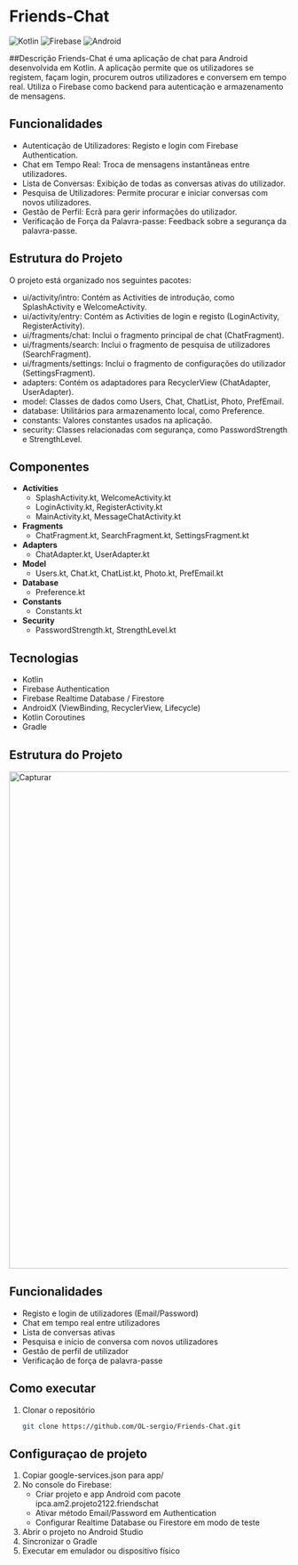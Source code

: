 # Friends-Chat

![Kotlin](https://img.shields.io/badge/Kotlin-0095D5.svg?logo=kotlin&logoColor=white) ![Firebase](https://img.shields.io/badge/Firebase-ffca28.svg?logo=firebase&logoColor=black) ![Android](https://img.shields.io/badge/Android-3DDC84.svg?logo=android&logoColor=white)

##Descrição
Friends-Chat é uma aplicação de chat para Android desenvolvida em Kotlin. A aplicação permite que os utilizadores se registem, façam login, procurem outros utilizadores e conversem em tempo real. Utiliza o Firebase como backend para autenticação e armazenamento de mensagens.


## Funcionalidades
- Autenticação de Utilizadores: Registo e login com Firebase Authentication.
- Chat em Tempo Real: Troca de mensagens instantâneas entre utilizadores.
- Lista de Conversas: Exibição de todas as conversas ativas do utilizador.
- Pesquisa de Utilizadores: Permite procurar e iniciar conversas com novos utilizadores.
- Gestão de Perfil: Ecrã para gerir informações do utilizador.
- Verificação de Força da Palavra-passe: Feedback sobre a segurança da palavra-passe.

## Estrutura do Projeto
O projeto está organizado nos seguintes pacotes:

- ui/activity/intro: Contém as Activities de introdução, como SplashActivity e WelcomeActivity.
- ui/activity/entry: Contém as Activities de login e registo (LoginActivity, RegisterActivity).
- ui/fragments/chat: Inclui o fragmento principal de chat (ChatFragment).
- ui/fragments/search: Inclui o fragmento de pesquisa de utilizadores (SearchFragment).
- ui/fragments/settings: Inclui o fragmento de configurações do utilizador (SettingsFragment).
- adapters: Contém os adaptadores para RecyclerView (ChatAdapter, UserAdapter).
- model: Classes de dados como Users, Chat, ChatList, Photo, PrefEmail.
- database: Utilitários para armazenamento local, como Preference.
- constants: Valores constantes usados na aplicação.
- security: Classes relacionadas com segurança, como PasswordStrength e StrengthLevel.

## Componentes
- **Activities**
  - SplashActivity.kt, WelcomeActivity.kt  
  - LoginActivity.kt, RegisterActivity.kt  
  - MainActivity.kt, MessageChatActivity.kt  
- **Fragments**
  - ChatFragment.kt, SearchFragment.kt, SettingsFragment.kt  
- **Adapters**
  - ChatAdapter.kt, UserAdapter.kt  
- **Model**
  - Users.kt, Chat.kt, ChatList.kt, Photo.kt, PrefEmail.kt  
- **Database**
  - Preference.kt  
- **Constants**
  - Constants.kt  
- **Security**
  - PasswordStrength.kt, StrengthLevel.kt  

## Tecnologias
- Kotlin  
- Firebase Authentication  
- Firebase Realtime Database / Firestore  
- AndroidX (ViewBinding, RecyclerView, Lifecycle)  
- Kotlin Coroutines  
- Gradle  

## Estrutura do Projeto
<img width="789" height="894" alt="Capturar" src="https://github.com/user-attachments/assets/939e0401-2e71-4afd-ada5-a7113cfbfc89" />

## Funcionalidades
- Registo e login de utilizadores (Email/Password)  
- Chat em tempo real entre utilizadores  
- Lista de conversas ativas  
- Pesquisa e início de conversa com novos utilizadores  
- Gestão de perfil de utilizador  
- Verificação de força de palavra-passe  

## Como executar
1. Clonar o repositório  
   ```bash
   git clone https://github.com/OL-sergio/Friends-Chat.git

## Configuraçao de projeto
1. Copiar google-services.json para app/
2. No console do Firebase:
	- Criar projeto e app Android com pacote ipca.am2.projeto2122.friendschat
 	- Ativar método Email/Password em Authentication
 	- Configurar Realtime Database ou Firestore em modo de teste
3. Abrir o projeto no Android Studio
4. Sincronizar o Gradle
5. Executar em emulador ou dispositivo físico
   
